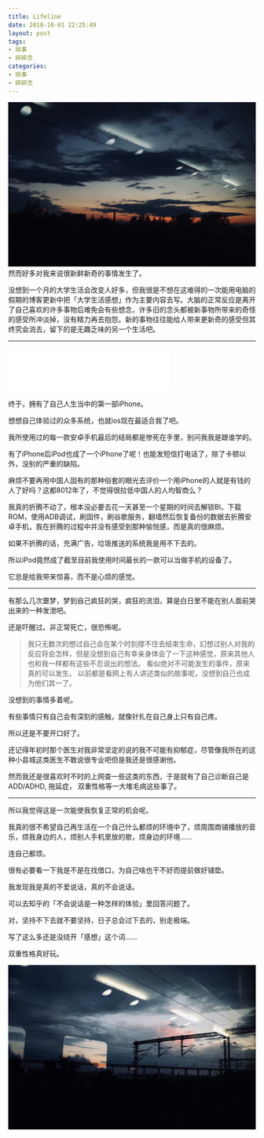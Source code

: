 ```yaml
---
title: Lifeline
date: 2018-10-01 22:25:49
layout: post
tags:
- 琐事
- 碎碎念
categories:
- 琐事
- 碎碎念
---
```

![Trip](/images/Lifeline/trip.jpg)
然而好多对我来说很新鲜新奇的事情发生了。

<!--more-->

没想到一个月的大学生活会改变人好多，但我很是不想在这难得的一次能用电脑的假期的博客更新中把「大学生活感想」作为主要内容去写。大脑的正常反应是离开了自己喜欢的许多事物后难免会有些想念，许多旧的念头都被新事物所带来的奇怪的感受所冲淡掉，没有精力再去抱怨。新的事物往往能给人带来更新奇的感受但其终究会消去，留下的是无趣乏味的另一个生活吧。

---

<iframe frameborder="no" border="0" marginwidth="0" marginheight="0" width=330 height=86 src="//music.163.com/outchain/player?type=2&id=467164552&auto=1&height=66"></iframe>

终于，拥有了自己人生当中的第一部iPhone。

想想自己体验过的众多系统，也就ios现在最适合我了吧。

我所使用过的每一款安卓手机最后的结局都是惨死在手里，别问我我是跟谁学的。

有了iPhone后iPod也成了一个iPhone了呢！也能发短信打电话了，除了卡顿以外，没别的严重的缺陷。

麻烦不要再用中国人固有的那种俗套的眼光去评价一个用iPhone的人就是有钱的人了好吗？这都8012年了，不觉得很拉低中国人的人均智商么？

我真的折腾不动了，根本没必要去花一天甚至一个星期的时间去解锁Bl，下载ROM，使用ADB调试，刷固件，刷谷歌服务，翻墙然后恢复备份的数据去折腾安卓手机，我在折腾的过程中并没有感受到那种愉悦感，而是真的很麻烦。

如果不折腾的话，充满广告，垃圾推送的系统我是用不下去的。

所以iPod竟然成了截至目前我使用时间最长的一款可以当做手机的设备了。

它总是给我带来惊喜，而不是心烦的感觉。

---

有那么几次噩梦，梦到自己疯狂的哭，疯狂的流泪，算是白日里不能在别人面前哭出来的一种发泄吧。

还是吓醒过。非正常死亡，很恐怖呢。


> 我只无数次的想过自己会在某个时刻撑不住去结束生命，幻想过别人对我的反应将会怎样，但是没想到自己有幸亲身体会了一下这种感觉，原来其他人也和我一样都有这些不忍说出的想法。
> 看似绝对不可能发生的事件，原来真的可以发生。
> 以前都是看网上有人讲述类似的故事呢，没想到自己也成为他们其一了。

没想到的事情多着呢。

有些事情只有自己会有深刻的感触，就像针扎在自己身上只有自己疼。

所以还是不要开口好了。

还记得年初时那个医生对我非常坚定的说的我不可能有抑郁症，尽管像我所在的这种小县城这类医生不敢说很专业吧但是我还是很感谢他。

然而我还是很喜欢时不时的上网查一些这类的东西，于是就有了自己诊断自己是ADD/ADHD, 拖延症， 双重性格等一大堆毛病这些事了。

---

所以我觉得这是一次能使我恢复正常的机会呢。

我真的很不希望自己再生活在一个自己什么都烦的环境中了，烦周围商铺播放的音乐，烦我身边的人，烦别人手机里放的歌，烦身边的环境......

连自己都烦。

很有必要看一下我是不是在找借口，为自己啥也干不好而提前做好铺垫。

我发现我是真的不爱说话，真的不会说话。

可以去知乎的「不会说话是一种怎样的体验」里回答问题了。

对，坚持不下去就不要坚持，日子总会过下去的，别走极端。

写了这么多还是没绕开「感想」这个词......

双重性格真好玩。

![Trip](/images/Lifeline/trip2.jpg)
